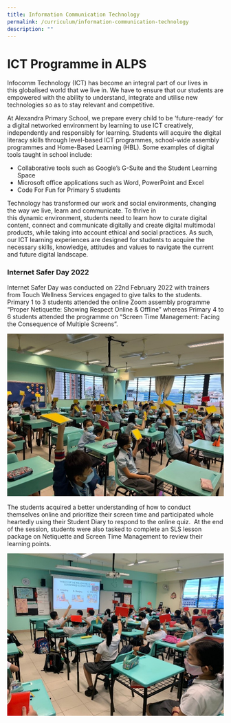 ```yaml
---
title: Information Communication Technology
permalink: /curriculum/information-communication-technology
description: ""
---
```

# **ICT Programme in ALPS**

Infocomm Technology (ICT) has become an integral part of our lives in this globalised world that we live in. We have to ensure that our students are empowered with the ability to understand, integrate and utilise new technologies so as to stay relevant and competitive.

At Alexandra Primary School, we prepare every child to be ‘future-ready’ for a digital networked environment by learning to use ICT creatively, independently and responsibly for learning. Students will acquire the digital literacy skills through level-based ICT programmes, school-wide assembly programmes and Home-Based Learning (HBL). Some examples of digital tools taught in school include:

* Collaborative tools such as Google’s G-Suite and the Student Learning Space
* Microsoft office applications such as Word, PowerPoint and Excel
* Code For Fun for Primary 5 students

Technology has transformed our work and social environments, changing the way we live, learn and communicate. To thrive in this dynamic environment, students need to learn how to curate digital content, connect and communicate digitally and create digital multimodal products, while taking into account ethical and social practices. As such, our ICT learning experiences are designed for students to acquire the necessary skills, knowledge, attitudes and values to navigate the current and future digital landscape.

### Internet Safer Day 2022

Internet Safer Day was conducted on 22nd February 2022 with trainers from Touch Wellness Services engaged to give talks to the students. Primary 1 to 3 students attended the online Zoom assembly programme “Proper Netiquette: Showing Respect Online & Offline” whereas Primary 4 to 6 students attended the programme on “Screen Time Management: Facing the Consequence of Multiple Screens”.

![](/images/Picture1.jpg)


The students acquired a better understanding of how to conduct themselves online and prioritize their screen time and participated whole heartedly using their Student Diary to respond to the online quiz.  At the end of the session, students were also tasked to complete an SLS lesson package on Netiquette and Screen Time Management to review their learning points.


![](/images/Picture2.jpg)